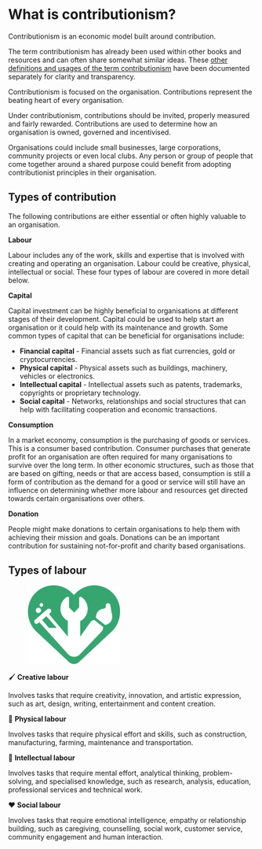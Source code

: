 # What is contributionism?

Contributionism is an economic model built around contribution.

The term contributionism has already been used within other books and resources and can often share somewhat similar ideas. These [other definitions and usages of the term contributionism](other-definitions-and-usage-of-the-term-contributionism.md) have been documented separately for clarity and transparency.

Contributionism is focused on the organisation. Contributions represent the beating heart of every organisation.

Under contributionism, contributions should be invited, properly measured and fairly rewarded. Contributions are used to determine how an organisation is owned, governed and incentivised.

Organisations could include small businesses, large corporations, community projects or even local clubs. Any person or group of people that come together around a shared purpose could benefit from adopting contributionist principles in their organisation.



## **Types of contribution**

The following contributions are either essential or often highly valuable to an organisation.



**Labour**

Labour includes any of the work, skills and expertise that is involved with creating and operating an organisation. Labour could be creative, physical, intellectual or social. These four types of labour are covered in more detail below.



**Capital**

Capital investment can be highly beneficial to organisations at different stages of their development. Capital could be used to help start an organisation or it could help with its maintenance and growth. Some common types of capital that can be beneficial for organisations include:

* **Financial capital** - Financial assets such as fiat currencies, gold or cryptocurrencies.
* **Physical capital** - Physical assets such as buildings, machinery, vehicles or electronics.
* **Intellectual capital** - Intellectual assets such as patents, trademarks, copyrights or proprietary technology.
* **Social capital** - Networks, relationships and social structures that can help with facilitating cooperation and economic transactions.



**Consumption**

In a market economy, consumption is the purchasing of goods or services. This is a consumer based contribution. Consumer purchases that generate profit for an organisation are often required for many organisations to survive over the long term. In other economic structures, such as those that are based on gifting, needs or that are access based, consumption is still a form of contribution as the demand for a good or service will still have an influence on determining whether more labour and resources get directed towards certain organisations over others.



**Donation**

People might make donations to certain organisations to help them with achieving their mission and goals. Donations can be an important contribution for sustaining not-for-profit and charity based organisations.



## **Types of labour**

<div align="left">

<figure><img src="../../.gitbook/assets/contributionism-logo-filled.png" alt="" width="188"><figcaption></figcaption></figure>

</div>



🖌️ **Creative labour**

Involves tasks that require creativity, innovation, and artistic expression, such as art, design, writing, entertainment and content creation.



🔧 **Physical labour**

Involves tasks that require physical effort and skills, such as construction, manufacturing, farming, maintenance and transportation.



🧪 **Intellectual labour**

Involves tasks that require mental effort, analytical thinking, problem-solving, and specialised knowledge, such as research, analysis, education, professional services and technical work.



❤️ **Social labour**

Involves tasks that require emotional intelligence, empathy or relationship building, such as caregiving, counselling, social work, customer service, community engagement and human interaction.
